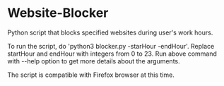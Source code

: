 # Website-Blocker
Python script that blocks specified websites during user's work hours.

To run the script, do 'python3 blocker.py -starHour -endHour'. Replace startHour and endHour with integers from 0 to 23. 
Run above command with --help option to get more details about the arguments.

The script is compatible with Firefox browser at this time.
